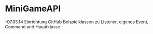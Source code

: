 MiniGameAPI
===========

-07.03.14
  Einrichtung GitHub
  Beispielklassen zu Listener, eigenes Event, Command und Hauptklasse
